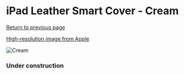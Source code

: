 # iPad Leather Smart Cover - Cream

[Return to previous page](/ipad_2)

[High-resolution image from Apple](https://store.storeimages.cdn-apple.com/8756/as-images.apple.com/is/MD305?wid=4500&hei=4500&fmt=png)

<div style="width: 384px"><img src="/everyphone/MD305.png" alt="Cream"></div>

### Under construction

